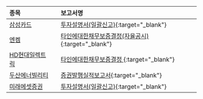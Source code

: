 | **종목** |      |**보고서명** |
| :------- | :--- |:----------- |
| [삼성카드](/029780/#dart) | | [투자설명서(일괄신고)](https://dart.fss.or.kr/dsaf001/main.do?rcpNo=20240911000228){:target="_blank"} |
| [엔켐](/348370/#dart) | | [타인에대한채무보증결정(자율공시)              ](https://dart.fss.or.kr/dsaf001/main.do?rcpNo=20240911900272){:target="_blank"} |
| [HD현대일렉트릭](/267260/#dart) | | [타인에대한채무보증결정              ](https://dart.fss.or.kr/dsaf001/main.do?rcpNo=20240911800266){:target="_blank"} |
| [두산에너빌리티](/034020/#dart) | | [증권발행실적보고서](https://dart.fss.or.kr/dsaf001/main.do?rcpNo=20240911000173){:target="_blank"} |
| [미래에셋증권](/006800/#dart) | | [투자설명서(일괄신고)](https://dart.fss.or.kr/dsaf001/main.do?rcpNo=20240911000164){:target="_blank"} |